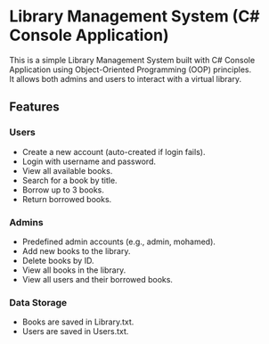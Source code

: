 # Library Management System (C# Console Application)

This is a simple Library Management System built with C# Console Application using Object-Oriented Programming (OOP) principles.  
It allows both admins and users to interact with a virtual library.  

## Features

### Users
- Create a new account (auto-created if login fails).  
- Login with username and password.  
- View all available books.  
- Search for a book by title.  
- Borrow up to 3 books.  
- Return borrowed books.  

### Admins
- Predefined admin accounts (e.g., admin, mohamed).  
- Add new books to the library.  
- Delete books by ID.  
- View all books in the library.  
- View all users and their borrowed books.  

### Data Storage
- Books are saved in Library.txt.  
- Users are saved in Users.txt.
